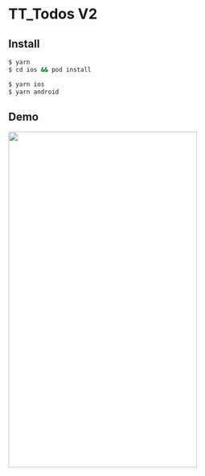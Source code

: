 # TT_Todos V2

## Install

```bash
$ yarn
$ cd ios && pod install

$ yarn ios
$ yarn android
```

## Demo

<img src="./demo.gif" height="667" width="375" />

